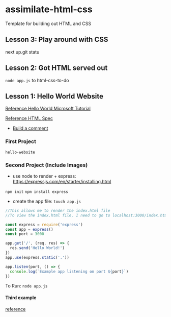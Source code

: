 # assimilate-html-css
Template for building out HTML and CSS

## Lesson 3:  Play around with CSS

next up.git statu

## Lesson 2: Got HTML served out

`node app.js` to html-css-to-do

## Lesson 1:  Hello World Website

[Reference Hello World Microsoft Tutorial](https://learn.microsoft.com/en-us/cpp/mfc/html-basics?view=msvc-170)

[Reference HTML Spec](https://html.spec.whatwg.org/multipage/)

* [Build a comment](https://html.spec.whatwg.org/multipage/syntax.html#comments)

### First Project

`hello-website`

### Second Project (Include Images)

* use node to render + express:  https://expressjs.com/en/starter/installing.html

`npm init`
`npm install express`
* create the app file: `touch app.js`

```js
//This allows me to render the index.html file
//To view the index.html file, I need to go to localhost:3000/index.html

const express = require('express')
const app = express()
const port = 3000

app.get('/', (req, res) => {
  res.send('Hello World!')
})
app.use(express.static('.'))

app.listen(port, () => {
  console.log(`Example app listening on port ${port}`)
})
```

To Run: `node app.js`

#### Third example

[reference](https://learn.microsoft.com/en-us/training/modules/build-simple-website/2-project-structure)

